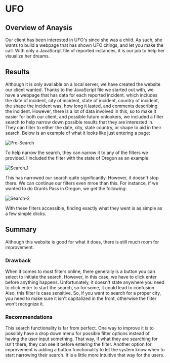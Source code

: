 # UFO

## Overview of Anaysis
Our client has been interested in UFO's since she was a child. As such, she wants to build a webpage that has shown UFO citings, and let you make the call. With only a JavaScript file of reported instances, it is our job to help her visualize her dreams.

## Results
Although it is only available on a local server, we have created the website our client wanted. Thanks to the JavaScript file we started out with, we have a webpage that has data for each reported incident, which includes the date of incident, city of incident, state of incident, country of incident, the shape the incident was, how long it lasted, and comments describing the incident. However, there is a lot of data involved in this, so to make it easier for both our client, and possible future onlookers, we included a filter search to help narrow down possible results that they are interested in. They can filter to either the date, city, state country, or shape to aid in their search. Below is an example of what it looks like just entering a page:

![Pre-Search](https://user-images.githubusercontent.com/107770394/187805953-d21da03b-7e41-4512-801d-fdd52d7529b9.png)

To help narrow the search, they can narrow it to any of the filters we provided. I included the filter with the state of Oregon as an example:

![Search_1](https://user-images.githubusercontent.com/107770394/187806155-8a718d43-4dd5-42b0-9887-5def6f1320b2.png)

This has narrowed our search quite significantly. However, it doesn't stop there. We can continue our filters even mroe than this. For instance, if we wanted to do Grants Pass in Oregon, we get the following:

![Search-2](https://user-images.githubusercontent.com/107770394/187806285-34be209a-43ea-4500-b00f-fd669dc70810.png)

With these filters accessible, finding exactly what they went is as simple as a few simple clicks.

## Summary
Although this website is good for what it does, there is still much room for improvement. 

### Drawback
When it comes to most filters online, there generally is a button you can select to initiate the search. However, in this case, we have to click enter before anything happens. Unfortunately, it doesn't state anywhere you need to click enter to start the search, so for some, it could lead to confusion. Also, this filter is case sensitive. So, if you want to search for a proper city, you need to make sure it isn't capitalized in the front, otherwise the filter won't recognize it.

### Recommendations
This search functionality is far from perfect. One way to improve it is to possibly have a drop down menu for possible filter options instead of having the user input something. That way, if what they are searching for isn't there, they can see it before entering the filter. Another option for improvement is adding a button functionality to let the system know when to start narrowing their search. It is a little more intuitive that way for the users.
